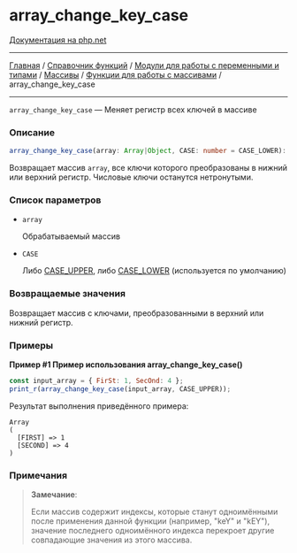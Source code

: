# array_change_key_case

[Документация на php.net](https://www.php.net/manual/ru/function.array-change-key-case.php)

---

[Главная](../../../../../README.md) / [Справочник функций](../../../../funcref.md) /
[Модули для работы с переменными и типами](../../../vartype.md) / [Массивы](../../array.md) /
[Функции для работы с массивами](../func.md) / array_change_key_case

---

`array_change_key_case` — Меняет регистр всех ключей в массиве

### Описание

```ts
array_change_key_case(array: Array|Object, CASE: number = CASE_LOWER): Array|Object
```

Возвращает массив `array`, все ключи которого преобразованы в нижний или верхний регистр. Числовые
ключи останутся нетронутыми.

### Список параметров

-   `array`

    Обрабатываемый массив

-   `CASE`

    Либо [CASE_UPPER](../constants.md#case_upper-int), либо
    [CASE_LOWER](../constants.md#case_lower-int) (используется по умолчанию)

### Возвращаемые значения

Возвращает массив с ключами, преобразованными в верхний или нижний регистр.

### Примеры

**Пример #1 Пример использования array_change_key_case()**

```js
const input_array = { FirSt: 1, SecOnd: 4 };
print_r(array_change_key_case(input_array, CASE_UPPER));
```

Результат выполнения приведённого примера:

    Array
    (
      [FIRST] => 1
      [SECOND] => 4
    )

### Примечания

> **Замечание**:
>
> Если массив содержит индексы, которые станут одноимёнными после применения данной функции
> (например, "keY" и "kEY"), значение последнего одноимённого индекса перекроет другие совпадающие
> значения из этого массива.
